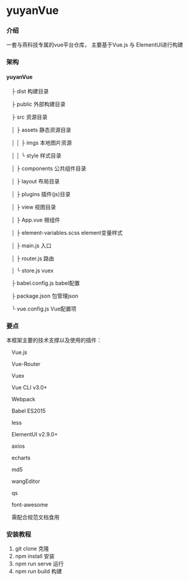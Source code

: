 # yuyanVue

### 介绍
一套与燕科技专属的vue平台仓库， 主要基于Vue.js 与 ElementUI进行构建

### 架构
#### yuyanVue

&emsp;├ dist                      构建目录
  
&emsp;├ public                    外部构建目录
  
&emsp;├ src                       资源目录
  
&emsp;│ ├ assets                  静态资源目录
  
&emsp;│ │ ├ imgs                  本地图片资源
  
&emsp;│ │ └ style                 样式目录
  
&emsp;│ ├ components              公共组件目录
  
&emsp;│ ├ layout                  布局目录
  
&emsp;│ ├ plugins                 插件(js)目录
  
&emsp;│ ├ view                    视图目录
  
&emsp;│ ├ App.vue                 根组件
  
&emsp;│ ├ element-variables.scss  element变量样式
  
&emsp;│ ├ main.js                 入口
  
&emsp;│ ├ router.js               路由
  
&emsp;│ └ store.js                vuex
  
&emsp;├ babel.config.js           babel配置 
  
&emsp;├ package.json              包管理json
  
&emsp;└ vue.config.js             Vue配置项
  


### 要点
本框架主要的技术支撑以及使用的插件：

&emsp;Vue.js

&emsp;Vue-Router

&emsp;Vuex

&emsp;Vue CLI v3.0+

&emsp;Webpack

&emsp;Babel ES2015

&emsp;less

&emsp;ElementUI v2.9.0+

&emsp;axios

&emsp;echarts

&emsp;md5

&emsp;wangEditor

&emsp;qs

&emsp;font-awesome

&emsp;需配合规范文档食用

### 安装教程

1. git clone     克隆
2. npm install   安装
3. npm run serve 运行
4. npm run build 构建

